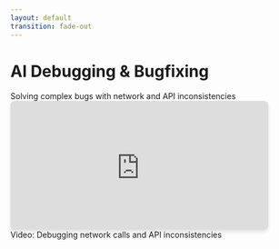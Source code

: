 ```yaml
---
layout: default
transition: fade-out
---
```


# AI Debugging & Bugfixing

<div class="text-sm mb-2 opacity-70 italic">
  Solving complex bugs with network and API inconsistencies
</div>

<div class="mx-auto" style="width: 90%; max-width: 800px; margin-top: 0;">
  <div style="position: relative; padding-bottom: 50%; height: 0; overflow: hidden; border-radius: 8px; box-shadow: 0 4px 6px rgba(0,0,0,0.1);">
    <div style="max-width: 1280px"><div style="position: relative; padding-bottom: 56.25%; height: 0; overflow: hidden;"><iframe src="https://uillinoisedu-my.sharepoint.com/personal/rohan13_illinois_edu/_layouts/15/embed.aspx?UniqueId=c4bb0c82-6960-4ccf-b6b4-39e1cbd84530&embed=%7B%22ust%22%3Atrue%2C%22hv%22%3A%22CopyEmbedCode%22%7D&referrer=StreamWebApp&referrerScenario=EmbedDialog.Create" width="1280" height="720" frameborder="0" scrolling="no" allowfullscreen title="bugfix-network-calls.mp4" style="border:none; position: absolute; top: 0; left: 0; right: 0; bottom: 0; height: 100%; max-width: 100%;"></iframe></div></div>
  </div>
</div>

<div class="absolute bottom-5 right-5 text-xs opacity-50">
  Video: Debugging network calls and API inconsistencies
</div> 